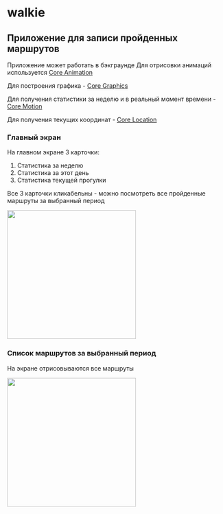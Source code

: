 # walkie
## Приложение для записи пройденных маршрутов ##
Приложение может работать в бэкграунде
Для отрисовки анимаций используется [Core Animation](https://developer.apple.com/documentation/quartzcore)

Для построения графика - [Core Graphics](https://developer.apple.com/documentation/coregraphics)

Для получения статистики за неделю и в реальный момент времени - [Core Motion](https://developer.apple.com/documentation/coremotion)

Для получения текущих координат - [Core Location](https://developer.apple.com/documentation/corelocation)

### Главный экран ###
На главном экране 3 карточки:
1. Статистика за неделю
2. Статистика за этот день
3. Статистика текущей прогулки

Все 3 карточки кликабельны - можно посмотреть все пройденные маршруты за выбранный период

<img src="https://image.ibb.co/cmxZ20/Fmvz-Fo4-Y6-Q.jpg" height="300" />

### Список маршрутов за выбранный период ###
На экране отрисовываются все маршруты

<img src="https://image.ibb.co/kzwGFL/COfqq-Vxpdm-M.jpg" height="300" />
